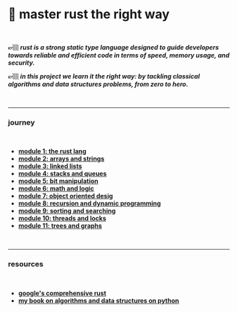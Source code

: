 # 🦀 master rust the right way

<br>

**👉🏼 *rust is a strong static type language designed to guide developers towards reliable and efficient code in terms of speed, memory usage, and security.***

**👉🏼 *in this project we learn it the right way: by tackling classical algorithms and data structures problems, from zero to hero.***

<br>

---
### journey

<br>

* **[module 1: the rust lang](1_the_rust_language)**
* **[module 2: arrays and strings](2_arrays_and_strings)**
* **[module 3: linked lists](3_linked_lists)**
* **[module 4: stacks and queues](4_stacks_and_queues)**
* **[module 5: bit manipulation](5_bit_manipulation)**
* **[module 6: math and logic](6_math_and_logic)**
* **[module 7: object oriented desig](7_objected_oriented_design)**
* **[module 8: recursion and dynamic programming](8_recursion_and_dp)**
* **[module 9: sorting and searching](9_sorting_and_searching)**
* **[module 10: threads and locks](10_threads_and_locks)**
* **[module 11: trees and graphs](11_trees_and_graphs)**

<br>

---

### resources

<br>

* **[google's comprehensive rust](https://github.com/google/comprehensive-rust)**
* **[my book on algorithms and data structures on python](https://github.com/go-outside-labs/algorithms-book-py)**

